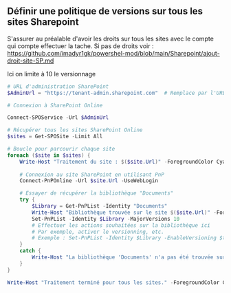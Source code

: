 ## Définir une politique de versions sur tous les sites Sharepoint

S'assurer au préalable d'avoir les droits sur tous les sites avec le compte qui compte effectuer la tache. Si pas de droits voir : https://github.com/imadyr1gk/powershel-mod/blob/main/Sharepoint/ajout-droit-site-SP.md

Ici on limite à 10 le versionnage

```powershell
# URL d'administration SharePoint
$AdminUrl = "https://tenant-admin.sharepoint.com"  # Remplace par l'URL de ton admin center SharePoint

# Connexion à SharePoint Online

Connect-SPOService -Url $AdminUrl 

# Récupérer tous les sites SharePoint Online
$sites = Get-SPOSite -Limit All

# Boucle pour parcourir chaque site
foreach ($site in $sites) {
    Write-Host "Traitement du site : $($site.Url)" -ForegroundColor Cyan
    
    # Connexion au site SharePoint en utilisant PnP
    Connect-PnPOnline -Url $site.Url -UseWebLogin

    # Essayer de récupérer la bibliothèque "Documents"
    try {
        $Library = Get-PnPList -Identity "Documents"
        Write-Host "Bibliothèque trouvée sur le site $($site.Url)" -ForegroundColor Green
        Set-PnPList -Identity $Library -MajorVersions 10
        # Effectuer les actions souhaitées sur la bibliothèque ici
        # Par exemple, activer le versionning, etc.
        # Exemple : Set-PnPList -Identity $Library -EnableVersioning $true -MajorVersions 10
    }
    catch {
        Write-Host "La bibliothèque 'Documents' n'a pas été trouvée sur le site $($site.Url)" -ForegroundColor Red
    }
}

Write-Host "Traitement terminé pour tous les sites." -ForegroundColor Green

```

